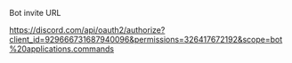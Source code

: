 Bot invite URL

https://discord.com/api/oauth2/authorize?client_id=929666731687940096&permissions=326417672192&scope=bot%20applications.commands
